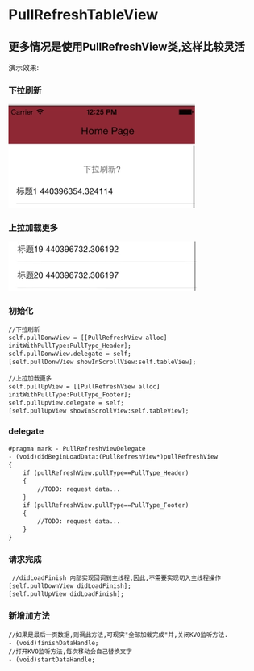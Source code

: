 PullRefreshTableView
===================

更多情况是使用PullRefreshView类,这样比较灵活
------------------


演示效果:

### 下拉刷新
![image](https://raw.githubusercontent.com/qixin1106/PullRefreshTableView/master/up.gif)

### 上拉加载更多
![image](https://raw.githubusercontent.com/qixin1106/PullRefreshTableView/master/down.gif)


### 初始化
    
    //下拉刷新
    self.pullDonwView = [[PullRefreshView alloc] initWithPullType:PullType_Header];
    self.pullDonwView.delegate = self;
    [self.pullDonwView showInScrollView:self.tableView];
 
    //上拉加载更多
    self.pullUpView = [[PullRefreshView alloc] initWithPullType:PullType_Footer];
    self.pullUpView.delegate = self;
    [self.pullUpView showInScrollView:self.tableView];
 
### delegate
 
    #pragma mark - PullRefreshViewDelegate
    - (void)didBeginLoadData:(PullRefreshView*)pullRefreshView
    {
        if (pullRefreshView.pullType==PullType_Header)
        {
            //TODO: request data...
        }
        if (pullRefreshView.pullType==PullType_Footer)
        {
            //TODO: request data...
        }
    }

### 请求完成

     //didLoadFinish 内部实现回调到主线程,因此,不需要实现切入主线程操作
    [self.pullDownView didLoadFinish];
    [self.pullUpView didLoadFinish];



### 新增加方法

    //如果是最后一页数据,则调此方法,可现实"全部加载完成"并,关闭KVO监听方法.
    - (void)finishDataHandle;
    //打开KVO监听方法,每次移动会自己替换文字
    - (void)startDataHandle;
